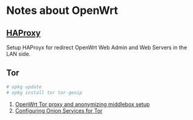 # Notes about OpenWrt

## [HAProxy](http://www.haproxy.org)

Setup HAProyx for redirect OpenWrt Web Admin and Web Servers in the LAN side.

## Tor

``` bash
# opkg update
# opkg install tor tor-geoip
```

1. [OpenWrt Tor proxy and anonymizing middlebox setup](https://www.pcsuggest.com/openwrt-tor-proxy-setup/)
2. [Configuring Onion Services for Tor](https://www.torproject.org/docs/tor-onion-service)